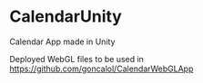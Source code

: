 # CalendarUnity
Calendar App made in Unity

Deployed WebGL files to be used in https://github.com/goncalol/CalendarWebGLApp
